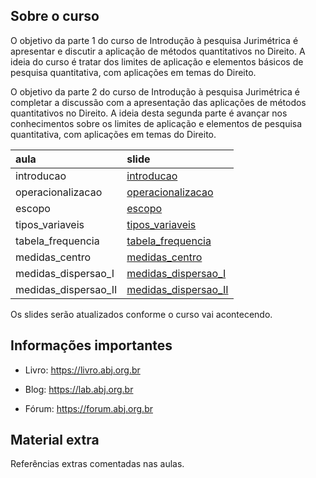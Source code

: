 
## Sobre o curso

O objetivo da parte 1 do curso de Introdução à pesquisa Jurimétrica é
apresentar e discutir a aplicação de métodos quantitativos no Direito. A
ideia do curso é tratar dos limites de aplicação e elementos básicos de
pesquisa quantitativa, com aplicações em temas do Direito.

O objetivo da parte 2 do curso de Introdução à pesquisa Jurimétrica é
completar a discussão com a apresentação das aplicações de métodos
quantitativos no Direito. A ideia desta segunda parte é avançar nos
conhecimentos sobre os limites de aplicação e elementos de pesquisa
quantitativa, com aplicações em temas do Direito.

| aula                 | slide                                                                                       |
|:---------------------|:--------------------------------------------------------------------------------------------|
| introducao           | [introducao](https://abjur.github.io/curso_intro_jurimetria/introducao)                     |
| operacionalizacao    | [operacionalizacao](https://abjur.github.io/curso_intro_jurimetria/operacionalizacao)       |
| escopo               | [escopo](https://abjur.github.io/curso_intro_jurimetria/escopo)                             |
| tipos_variaveis      | [tipos_variaveis](https://abjur.github.io/curso_intro_jurimetria/tipos_variaveis)           |
| tabela_frequencia    | [tabela_frequencia](https://abjur.github.io/curso_intro_jurimetria/tabela_frequencia)       |
| medidas_centro       | [medidas_centro](https://abjur.github.io/curso_intro_jurimetria/medidas_centro)             |
| medidas_dispersao_I  | [medidas_dispersao_I](https://abjur.github.io/curso_intro_jurimetria/medidas_dispersao_I)   |
| medidas_dispersao_II | [medidas_dispersao_II](https://abjur.github.io/curso_intro_jurimetria/medidas_dispersao_II) |

Os slides serão atualizados conforme o curso vai acontecendo.

## Informações importantes

-   Livro: <https://livro.abj.org.br>

-   Blog: <https://lab.abj.org.br>

-   Fórum: <https://forum.abj.org.br>

## Material extra

Referências extras comentadas nas aulas.

